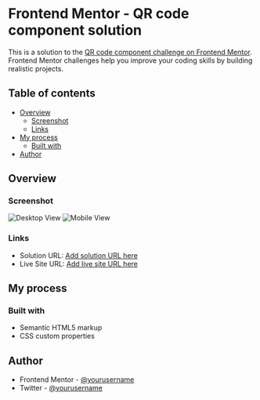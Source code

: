 # Frontend Mentor - QR code component solution

This is a solution to the [QR code component challenge on Frontend Mentor](https://www.frontendmentor.io/challenges/qr-code-component-iux_sIO_H). Frontend Mentor challenges help you improve your coding skills by building realistic projects.

## Table of contents

- [Overview](#overview)
  - [Screenshot](#screenshot)
  - [Links](#links)
- [My process](#my-process)
  - [Built with](#built-with)
- [Author](#author)

## Overview

### Screenshot

![Desktop View](https://i.ibb.co/X3bC9D2/Screenshot-2023-05-23-194037.png)
![Mobile View](https://i.ibb.co/mc6jdTK/Screenshot-2023-05-23-191614.png)

### Links

- Solution URL: [Add solution URL here](https://github.com/mShahroze/qr-code-component)
- Live Site URL: [Add live site URL here](https://mshahroze.github.io/qr-code-component/)

## My process

### Built with

- Semantic HTML5 markup
- CSS custom properties

## Author

- Frontend Mentor - [@yourusername](https://www.frontendmentor.io/profile/mShahroze)
- Twitter - [@yourusername](https://www.twitter.com/Resinote)

